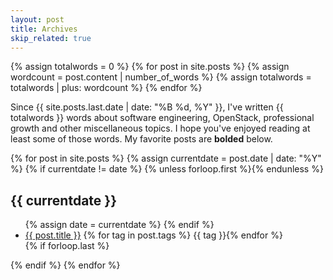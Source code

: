 ```yaml
---
layout: post
title: Archives
skip_related: true
---
```


{% assign totalwords = 0 %}
{% for post in site.posts %}
  {% assign wordcount = post.content | number_of_words %}
  {% assign totalwords = totalwords | plus: wordcount %}
{% endfor %}

Since {{ site.posts.last.date | date: "%B %d, %Y" }}, I've written {{ totalwords }} words about software engineering, OpenStack,  professional growth and other miscellaneous topics. I hope you've enjoyed reading at least some of those words. My favorite posts are **bolded** below.

<div id="archive">

{% for post in site.posts %}
  {% assign currentdate = post.date | date: "%Y" %}
  {% if currentdate != date %}
    {% unless forloop.first %}</ul>{% endunless %}
<h2>{{ currentdate }}</h2>
<ul>
    {% assign date = currentdate %}
  {% endif %}
  <li {% if post.favorite %}class="favorite"{% endif %}>
    <a href="{{ post.url }}">{{ post.title }}</a> {% for tag in post.tags %} {{ tag }}{% endfor %}
  </li>
  {% if forloop.last %}</ul>{% endif %}
{% endfor %}
</div>


